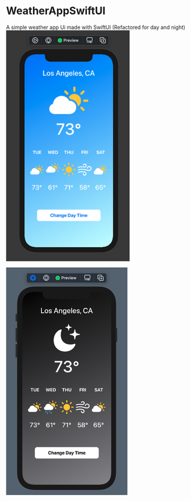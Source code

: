 # WeatherAppSwiftUI
A simple weather app Ui made with SwiftUI (Refactored for day and night)
![Weather App Preview](https://github.com/znaing/WeatherAppSwiftUI/blob/main/SwiftUI-Weather/Screen%20Shot%202021-04-18%20at%202.42.37%20PM.png)

![Weather App Preview](https://github.com/znaing/WeatherAppSwiftUI/blob/main/SwiftUI-Weather/Screen%20Shot%202021-04-18%20at%202.43.13%20PM.png)


